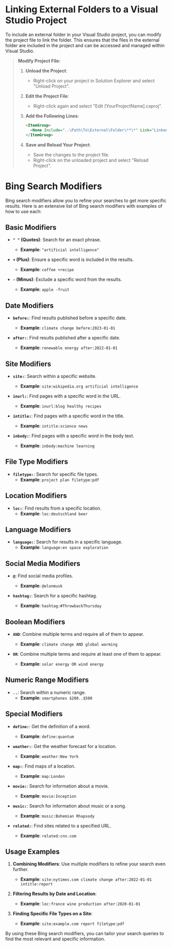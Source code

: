 # Linking External Folders to a Visual Studio Project

To include an external folder in your Visual Studio project, you can modify the project file to link the folder. This ensures that the files in the external folder are included in the project and can be accessed and managed within Visual Studio.

> **Modify Project File:**
> 
> 1. **Unload the Project**:
>    - Right-click on your project in Solution Explorer and select "Unload Project".
> 
> 2. **Edit the Project File**:
>    - Right-click again and select "Edit [YourProjectName].csproj".
> 
> 3. **Add the Following Lines**:
>    ```xml
>    <ItemGroup>
>      <None Include="..\Path\To\External\Folder\**\*" Link="LinkedFolder\%(RecursiveDir)%(FileName)%(Extension)" />
>    </ItemGroup>
>    ```
> 
> 4. **Save and Reload Your Project**:
>    - Save the changes to the project file.
>    - Right-click on the unloaded project and select "Reload Project".

# Bing Search Modifiers

Bing search modifiers allow you to refine your searches to get more specific results. Here is an extensive list of Bing search modifiers with examples of how to use each:

## Basic Modifiers

- **`" "` (Quotes)**: Search for an exact phrase.
  - **Example**: `"artificial intelligence"`
  
- **`+` (Plus)**: Ensure a specific word is included in the results.
  - **Example**: `coffee +recipe`

- **`-` (Minus)**: Exclude a specific word from the results.
  - **Example**: `apple -fruit`

## Date Modifiers

- **`before:`**: Find results published before a specific date.
  - **Example**: `climate change before:2023-01-01`
  
- **`after:`**: Find results published after a specific date.
  - **Example**: `renewable energy after:2022-01-01`

## Site Modifiers

- **`site:`**: Search within a specific website.
  - **Example**: `site:wikipedia.org artificial intelligence`
  
- **`inurl:`**: Find pages with a specific word in the URL.
  - **Example**: `inurl:blog healthy recipes`
  
- **`intitle:`**: Find pages with a specific word in the title.
  - **Example**: `intitle:science news`
  
- **`inbody:`**: Find pages with a specific word in the body text.
  - **Example**: `inbody:machine learning`

## File Type Modifiers

- **`filetype:`**: Search for specific file types.
  - **Example**: `project plan filetype:pdf`

## Location Modifiers

- **`loc:`**: Find results from a specific location.
  - **Example**: `loc:deutschland beer`

## Language Modifiers

- **`language:`**: Search for results in a specific language.
  - **Example**: `language:en space exploration`

## Social Media Modifiers

- **`@`**: Find social media profiles.
  - **Example**: `@elonmusk`
  
- **`hashtag:`**: Search for a specific hashtag.
  - **Example**: `hashtag:#ThrowbackThursday`

## Boolean Modifiers

- **`AND`**: Combine multiple terms and require all of them to appear.
  - **Example**: `climate change AND global warming`
  
- **`OR`**: Combine multiple terms and require at least one of them to appear.
  - **Example**: `solar energy OR wind energy`

## Numeric Range Modifiers

- **`..`**: Search within a numeric range.
  - **Example**: `smartphones $200..$500`

## Special Modifiers

- **`define:`**: Get the definition of a word.
  - **Example**: `define:quantum`
  
- **`weather:`**: Get the weather forecast for a location.
  - **Example**: `weather:New York`
  
- **`map:`**: Find maps of a location.
  - **Example**: `map:London`

- **`movie:`**: Search for information about a movie.
  - **Example**: `movie:Inception`

- **`music:`**: Search for information about music or a song.
  - **Example**: `music:Bohemian Rhapsody`

- **`related:`**: Find sites related to a specified URL.
  - **Example**: `related:cnn.com`

## Usage Examples

1. **Combining Modifiers**: Use multiple modifiers to refine your search even further.
   - **Example**: `site:nytimes.com climate change after:2022-01-01 intitle:report`
   
2. **Filtering Results by Date and Location**:
   - **Example**: `loc:france wine production after:2020-01-01`

3. **Finding Specific File Types on a Site**:
   - **Example**: `site:example.com report filetype:pdf`

By using these Bing search modifiers, you can tailor your search queries to find the most relevant and specific information.
